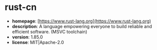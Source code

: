 # rust-cn

- **homepage**: [https://www.rust-lang.org](https://www.rust-lang.org)
- **description**: A language empowering everyone to build reliable and efficient software. (MSVC toolchain)
- **version**: 1.85.0
- **license**: MIT|Apache-2.0

